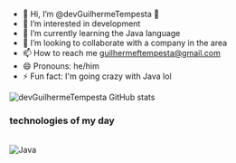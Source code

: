 - 👋 Hi, I’m @devGuilhermeTempesta 🐲
- 👀 I’m interested in development
- 🌱 I’m currently learning the Java language
- 💞️ I’m looking to collaborate with a company in the area
- 📫 How to reach me guilhermeftempesta@gmail.com
- 😄 Pronouns: he/him
- ⚡ Fun fact: I'm going crazy with Java lol

![devGuilhermeTempesta GitHub stats](https://github-readme-stats.vercel.app/api?username=devGuilhermeTempesta&show_icons=true&theme=synthwave)

### technologies of my day

<div style = "display: inline_block"><br/>
<img aling = "center" alt= "Java"src="https://img.shields.io/badge/Java-ED8B00?style=for-the-badge&logo=openjdk&logoColor=white"/>


</div>
<!---
devGuilhermeTempesta/devGuilhermeTempesta is a ✨ special ✨ repository because its `README.md` (this file) appears on your GitHub profile.
You can click the Preview link to take a look at your changes.
--->
